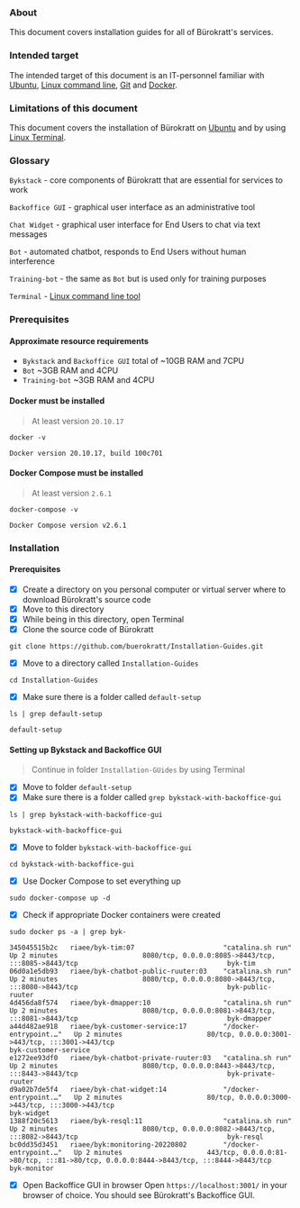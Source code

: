 ### About
This document covers installation guides for all of Bürokratt's services.


### Intended target
The intended target of this document is an IT-personnel familiar with [Ubuntu](https://ubuntu.com/), [Linux command line](https://ubuntu.com/tutorials/command-line-for-beginners#1-overview), [Git](https://git-scm.com/) and [Docker](https://www.docker.com/).


### Limitations of this document
This document covers the installation of Bürokratt on [Ubuntu](https://ubuntu.com/) and by using [Linux Terminal](https://ubuntu.com/tutorials/command-line-for-beginners#1-overview).


### Glossary
`Bykstack` - core components of Bürokratt that are essential for services to work

`Backoffice GUI` - graphical user interface as an administrative tool

`Chat Widget` - graphical user interface for End Users to chat via text messages

`Bot` - automated chatbot, responds to End Users without human interference

`Training-bot` - the same as `Bot` but is used only for training purposes

`Terminal` - [Linux command line tool](https://ubuntu.com/tutorials/command-line-for-beginners#1-overview)


### Prerequisites

#### Approximate resource requirements
- `Bykstack` and `Backoffice GUI` total of ~10GB RAM and 7CPU
- `Bot` ~3GB RAM and 4CPU
- `Training-bot` ~3GB RAM and 4CPU

#### Docker must be installed
> At least version `20.10.17`
```
docker -v
```

```
Docker version 20.10.17, build 100c701
```

#### Docker Compose must be installed
> At least version `2.6.1`
```
docker-compose -v
```

```
Docker Compose version v2.6.1
```


### Installation

#### Prerequisites
- [x] Create a directory on you personal computer or virtual server where to download Bürokratt's source code
- [x] Move to this directory
- [x] While being in this directory, open Terminal
- [x] Clone the source code of Bürokratt
```
git clone https://github.com/buerokratt/Installation-Guides.git
```
- [x] Move to a directory called `Installation-Guides`
```
cd Installation-Guides
```
- [x] Make sure there is a folder called `default-setup`
```
ls | grep default-setup
```

```
default-setup
```

#### Setting up Bykstack and Backoffice GUI

> Continue in folder `Installation-GUides` by using Terminal 

- [x] Move to folder `default-setup`
- [x] Make sure there is a folder called `grep bykstack-with-backoffice-gui`
```
ls | grep bykstack-with-backoffice-gui
```

```
bykstack-with-backoffice-gui
```

- [x] Move to folder `bykstack-with-backoffice-gui`
```
cd bykstack-with-backoffice-gui
```

- [x] Use Docker Compose to set everything up
```
sudo docker-compose up -d
```

- [x] Check if appropriate Docker containers were created
```
sudo docker ps -a | grep byk-
```

```
345045515b2c   riaee/byk-tim:07                      "catalina.sh run"        Up 2 minutes                     8080/tcp, 0.0.0.0:8085->8443/tcp, :::8085->8443/tcp                                     byk-tim
06d0a1e5db93   riaee/byk-chatbot-public-ruuter:03    "catalina.sh run"        Up 2 minutes                     8080/tcp, 0.0.0.0:8080->8443/tcp, :::8080->8443/tcp                                     byk-public-ruuter
4d456da8f574   riaee/byk-dmapper:10                  "catalina.sh run"        Up 2 minutes                     8080/tcp, 0.0.0.0:8081->8443/tcp, :::8081->8443/tcp                                     byk-dmapper
a44d482ae918   riaee/byk-customer-service:17         "/docker-entrypoint.…"   Up 2 minutes                     80/tcp, 0.0.0.0:3001->443/tcp, :::3001->443/tcp                                         byk-customer-service
e1272ee93df0   riaee/byk-chatbot-private-ruuter:03   "catalina.sh run"        Up 2 minutes                     8080/tcp, 0.0.0.0:8443->8443/tcp, :::8443->8443/tcp                                     byk-private-ruuter
d9a02b7de5f4   riaee/byk-chat-widget:14              "/docker-entrypoint.…"   Up 2 minutes                     80/tcp, 0.0.0.0:3000->443/tcp, :::3000->443/tcp                                         byk-widget
1388f20c5613   riaee/byk-resql:11                    "catalina.sh run"        Up 2 minutes                     8080/tcp, 0.0.0.0:8082->8443/tcp, :::8082->8443/tcp                                     byk-resql
bc0dd35d3451   riaee/byk:monitoring-20220802         "/docker-entrypoint.…"   Up 2 minutes                     443/tcp, 0.0.0.0:81->80/tcp, :::81->80/tcp, 0.0.0.0:8444->8443/tcp, :::8444->8443/tcp   byk-monitor
```

- [x] Open Backoffice GUI in browser
Open `https://localhost:3001/` in your browser of choice. You should see Bürokratt's Backoffice GUI.

